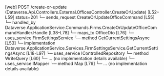 [web] POST /create-or-update  (Dataverse.Api.Controllers.External.OfficesController.CreateOrUpdate)  [L52–L59] status=201
  └─ sends_request CreateOrUpdateOfficeCommand [L55]
    └─ handled_by Dataverse.ApplicationService.Commands.Firms.CreateOrUpdateOfficeCommandHandler.Handle [L38–L78]
      └─ maps_to OfficeDto [L76]
      └─ uses_service FirmSettingsService
        └─ method GetCurrentSettingsAsync [L53]
          └─ implementation Dataverse.ApplicationService.Services.FirmSettingsService.GetCurrentSettingsAsync [L18-L97]
      └─ uses_service IControlledRepository<Office>
        └─ method WriteQuery [L60]
          └─ ... (no implementation details available)
      └─ uses_service IMapper
        └─ method Map [L76]
          └─ ... (no implementation details available)

